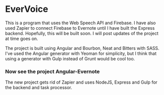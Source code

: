# EverVoice

This is a program that uses the Web Speech API and Firebase. I have also used Zapier to connect Firebase to Evernote until I have built the Express backend. Hopefully, this will be built soon. I will post updates of the project at time goes on. 

The project is built using Angular and Bourbon, Neat and Bitters with SASS. I've used the Angular generator with Yeoman for simplicity, but I think that using a generator with Gulp instead of Grunt would be cool too. 

### Now see the project Angular-Evernote 
The new project gets rid of Zapier and uses NodeJS, Express and Gulp for the backend and task processor. 
